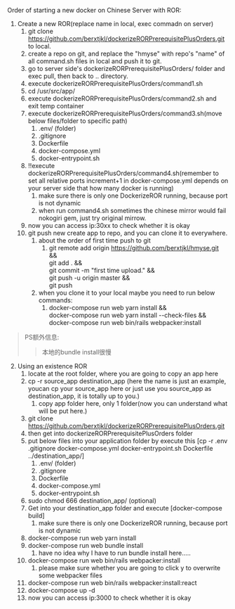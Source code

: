 Order of starting a new docker on Chinese Server with ROR:
1. Create a new ROR(replace name in local, exec commadn on server)
    1. git clone https://github.com/berxtjkl/dockerizeRORPrerequisitePlusOrders.git to local.
    2. create a repo on git, and replace the "hmyse" with repo's "name" of all command.sh files in local and push it to git.
    3. go to server side's dockerizeRORPrerequisitePlusOrders/ folder and exec pull, then back to .. directory.
    4. execute dockerizeRORPrerequisitePlusOrders/command1.sh
    5. cd /usr/src/app/
    6. execute dockerizeRORPrerequisitePlusOrders/command2.sh and exit temp container
    7. execute dockerizeRORPrerequisitePlusOrders/command3.sh(move below files/folder to specific path)
        1. .env/ (folder)
        2. .gitignore
        3. Dockerfile
        4. docker-compose.yml
        5. docker-entrypoint.sh
    8. !!execute dockerizeRORPrerequisitePlusOrders/command4.sh(remember to set all relative ports increment+1 in docker-compose.yml depends on your server side that how many docker is running)
        1. make sure there is only one DockerizeROR running, because port is not dynamic
        2. when run command4.sh sometimes the chinese mirror would fail nokogiri gem, just try original mirrow.
    9. now you can access ip:30xx to check whether it is okay
    10. git push new create app to repo, and you can clone it to everywhere.
        1. about the order of first time push to git
            1. git remote add origin https://github.com/berxtjkl/hmyse.git && \
            git add . && \
            git commit -m "first time upload." && \
            git push -u origin master && \
            git push
        2. when you clone it to your local maybe you need to run below commands:
            1. docker-compose run web yarn install  && \
            docker-compose run web yarn install --check-files && \
            docker-compose run web bin/rails webpacker:install

> PS额外信息:
>> 本地的bundle install很慢


2. Using an existence ROR
    1. locate at the root folder, where you are going to copy an app here
    2. cp -r source_app destination_app (here the name is just an example, youcan cp your source_app here or just use you source_app as destination_app, it is totally up to you.)
        1. copy app folder here, only 1 folder(now you can understand what will be put here.)
    3. git clone https://github.com/berxtjkl/dockerizeRORPrerequisitePlusOrders.git
    4. then get into dockerizeRORPrerequisitePlusOrders folder
    5. put below files into your application folder by execute this [cp -r .env .gitignore docker-compose.yml docker-entrypoint.sh Dockerfile ../destination_app/]
        1. .env/ (folder)
        2. .gitignore
        3. Dockerfile
        4. docker-compose.yml
        5. docker-entrypoint.sh
    6. sudo chmod 666 destination_app/ (optional)
    7. Get into your destination_app folder and execute [docker-compose build]
        1. make sure there is only one DockerizeROR running, because port is not dynamic
    8. docker-compose run web yarn install
    9. docker-compose run web bundle install
        1. have no idea why I have to run bundle install here.....
    10. docker-compose run web bin/rails webpacker:install
        1. please make sure whether you are going to click y to overwrite some webpacker files
    11. docker-compose run web bin/rails webpacker:install:react
    12. docker-compose up -d 
    13. now you can access ip:3000 to check whether it is okay